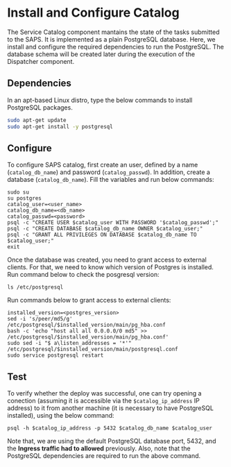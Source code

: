 # Install and Configure Catalog

The Service Catalog component mantains the state of the tasks submitted to the SAPS. It is implemented as a plain PostgreSQL database. Here, we install and configure the required dependencies to run the PostgreSQL. The database schema will be created later during the execution of the Dispatcher component.

## Dependencies
In an apt-based Linux distro, type the below commands to install PostgreSQL packages.

  ```bash
  sudo apt-get update
  sudo apt-get install -y postgresql
  ```

## Configure

To configure SAPS catalog, first create an user, defined by a name (```catalog_db_name```) and password (```catalog_passwd```). In addition, create a database (```catalog_db_name```). Fill the variables and run below commands:

  ```
  sudo su
  su postgres
  catalog_user=<user_name>
  catalog_db_name=<db_name>
  catalog_passwd=<password>
  psql -c "CREATE USER $catalog_user WITH PASSWORD '$catalog_passwd';"
  psql -c "CREATE DATABASE $catalog_db_name OWNER $catalog_user;"
  psql -c "GRANT ALL PRIVILEGES ON DATABASE $catalog_db_name TO $catalog_user;"
  exit
  ```

Once the database was created, you need to grant access to external clients. For that, we need to know which version of Postgres is installed.
Run command below to check the posgresql version: 
  ```
  ls /etc/postgresql
  ```
Run commands below to grant access to external clients:

  ```
  installed_version=<postgres_version>
  sed -i 's/peer/md5/g' /etc/postgresql/$installed_version/main/pg_hba.conf
  bash -c 'echo "host all all 0.0.0.0/0 md5" >> /etc/postgresql/$installed_version/main/pg_hba.conf'
  sudo sed -i "$ a\listen_addresses = '*'" /etc/postgresql/$installed_version/main/postgresql.conf
  sudo service postgresql restart
  ```

## Test
To verify whether the deploy was successful, one can try opening a conection (assuming it is accessible via the ```$catalog_ip_address``` IP address) to it from another machine (it is necessary to have PostgreSQL installed), using the below command:

```
psql -h $catalog_ip_address -p 5432 $catalog_db_name $catalog_user
```

Note that, we are using the default PostgreSQL database port, 5432, and the **Ingress traffic had to allowed** previously. Also, note that the PostgreSQL dependencies are required to run the above command.
